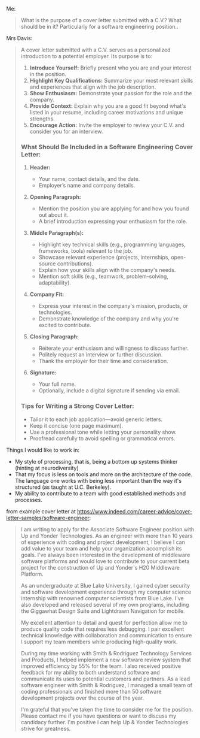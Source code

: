 Me:
>What is the purpose of a cover letter submitted with a C.V.? What should be in it? Particularly for a software engineering position..

Mrs Davis:
> A cover letter submitted with a C.V. serves as a personalized introduction to a potential employer. Its purpose is to:
> 
> 1. **Introduce Yourself:** Briefly present who you are and your interest in the position.
> 2. **Highlight Key Qualifications:** Summarize your most relevant skills and experiences that align with the job description.
> 3. **Show Enthusiasm:** Demonstrate your passion for the role and the company.
> 4. **Provide Context:** Explain why you are a good fit beyond what's listed in your resume, including career motivations and unique strengths.
> 5. **Encourage Action:** Invite the employer to review your C.V. and consider you for an interview.
> 
> ### What Should Be Included in a Software Engineering Cover Letter:
> 
> 1. **Header:**
>    - Your name, contact details, and the date.
>    - Employer’s name and company details.
> 
> 2. **Opening Paragraph:**
>    - Mention the position you are applying for and how you found out about it.
>    - A brief introduction expressing your enthusiasm for the role.
> 
> 3. **Middle Paragraph(s):**
>    - Highlight key technical skills (e.g., programming languages, frameworks, tools) relevant to the job.
>    - Showcase relevant experience (projects, internships, open-source contributions).
>    - Explain how your skills align with the company's needs.
>    - Mention soft skills (e.g., teamwork, problem-solving, adaptability).
> 
> 4. **Company Fit:**
>    - Express your interest in the company's mission, products, or technologies.
>    - Demonstrate knowledge of the company and why you're excited to contribute.
> 
> 5. **Closing Paragraph:**
>    - Reiterate your enthusiasm and willingness to discuss further.
>    - Politely request an interview or further discussion.
>    - Thank the employer for their time and consideration.
> 
> 6. **Signature:**
>    - Your full name.
>    - Optionally, include a digital signature if sending via email.
> 
> ### Tips for Writing a Strong Cover Letter:
> - Tailor it to each job application—avoid generic letters.
> - Keep it concise (one page maximum).
> - Use a professional tone while letting your personality show.
> - Proofread carefully to avoid spelling or grammatical errors.

Things I would like to work in:

- My style of processing, that is, being a bottom up systems thinker (hinting at neurodiversity)
- That my focus is less on tools and more on the architecture of the code. The language one works with being less important than the way it's structured (as taught at U.C. Berkeley).
- My ability to contribute to a team with good established methods and processes.

from example cover letter at https://www.indeed.com/career-advice/cover-letter-samples/software-engineer:

> I am writing to apply for the Associate Software Engineer position with Up and Yonder Technologies. As an engineer with more than 10 years of experience with coding and project development, I believe I can add value to your team and help your organization accomplish its goals. I've always been interested in the development of middleware software platforms and would love to contribute to your current beta project for the construction of Up and Yonder's H20 Middleware Platform.
> 
> As an undergraduate at Blue Lake University, I gained cyber security and software development experience through my computer science internship with renowned computer scientists from Blue Lake. I've also developed and released several of my own programs, including the Giggawhat Design Suite and Lightdrawn Navigation for mobile.
> 
> My excellent attention to detail and quest for perfection allow me to produce quality code that requires less debugging. I pair excellent technical knowledge with collaboration and communication to ensure I support my team members while producing high-quality work.
> 
> During my time working with Smith & Rodriguez Technology Services and Products, I helped implement a new software review system that improved efficiency by 55% for the team. I also received positive feedback for my ability to both understand software and communicate its uses to potential customers and partners. As a lead software engineer with Smith & Rodriguez, I managed a small team of coding professionals and finished more than 50 software development projects over the course of the year.
> 
> I'm grateful that you've taken the time to consider me for the position. Please contact me if you have questions or want to discuss my candidacy further. I'm positive I can help Up & Yonder Technologies strive for greatness.
